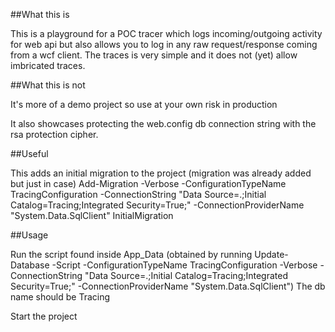 ##What this is

This is a playground for a POC tracer which logs incoming/outgoing activity for web api but also allows you to log in any raw request/response coming from a wcf client.
The traces is very simple and it does not (yet) allow imbricated traces.

##What this is not

It's more of a demo project so use at your own risk in production

It also showcases protecting the web.config db connection string with the rsa protection cipher. 

##Useful

This adds an initial migration to the project (migration was already added but just in case)
Add-Migration -Verbose -ConfigurationTypeName TracingConfiguration -ConnectionString "Data Source=.;Initial Catalog=Tracing;Integrated Security=True;"  -ConnectionProviderName "System.Data.SqlClient" InitialMigration


##Usage 

Run the script found inside App_Data (obtained by running Update-Database -Script -ConfigurationTypeName TracingConfiguration -Verbose -ConnectionString "Data Source=.;Initial Catalog=Tracing;Integrated Security=True;" -ConnectionProviderName "System.Data.SqlClient")
The db name should be Tracing

Start the project
